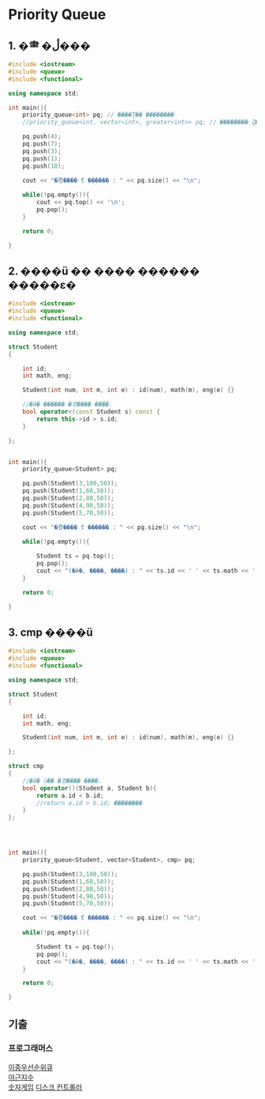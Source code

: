 # Priority Queue
## 1. �⺻ �ڷ���

```c++
#include <iostream>
#include <queue>
#include <functional>

using namespace std;

int main(){
    priority_queue<int> pq; // ����Ʈ�� ��������
    //priority_queue<int, vector<int>, greater<int>> pq; // �������� Ȥ�� ���̽�ó�� ������ �ִ¹��

    pq.push(4);
    pq.push(7);
    pq.push(3);
    pq.push(1);
    pq.push(10);

    cout << "�켱���� ť ������ : " << pq.size() << "\n";
    
    while(!pq.empty()){
        cout << pq.top() << '\n';
        pq.pop();
    }

    return 0;

}
```

## 2. ����ü �� ���� ������ �����ε�
```c++
#include <iostream>
#include <queue>
#include <functional>

using namespace std;

struct Student
{

    int id;
    int math, eng;

    Student(int num, int m, int e) : id(num), math(m), eng(e) {}

    //�й� ������ �켱���� ����.
    bool operator<(const Student s) const {
        return this->id > s.id;
    }

};


int main(){
    priority_queue<Student> pq;

    pq.push(Student(3,100,50));
    pq.push(Student(1,60,50));
    pq.push(Student(2,80,50));
    pq.push(Student(4,90,50));
    pq.push(Student(5,70,50));

    cout << "�켱���� ť ������ : " << pq.size() << "\n";
    
    while(!pq.empty()){

        Student ts = pq.top();
        pq.pop();
        cout << "(�й�, ����, ����) : " << ts.id << ' ' << ts.math << ' ' << ts.eng << "\n";
    }

    return 0;

}
```

## 3. cmp ����ü

```c++
#include <iostream>
#include <queue>
#include <functional>

using namespace std;

struct Student
{

    int id;
    int math, eng;

    Student(int num, int m, int e) : id(num), math(m), eng(e) {}

};

struct cmp
{
    //�й� ū�� �켱���� ����.
    bool operator()(Student a, Student b){
        return a.id < b.id;
        //return a.id > b.id; ��������
    }
};




int main(){
    priority_queue<Student, vector<Student>, cmp> pq;

    pq.push(Student(3,100,50));
    pq.push(Student(1,60,50));
    pq.push(Student(2,80,50));
    pq.push(Student(4,90,50));
    pq.push(Student(5,70,50));

    cout << "�켱���� ť ������ : " << pq.size() << "\n";
    
    while(!pq.empty()){

        Student ts = pq.top();
        pq.pop();
        cout << "(�й�, ����, ����) : " << ts.id << ' ' << ts.math << ' ' << ts.eng << "\n";
    }

    return 0;

}
```

## 기출
### 프로그래머스
[이중우선순위큐](https://school.programmers.co.kr/learn/courses/30/lessons/42628)
<br>
[야근지수](https://school.programmers.co.kr/learn/courses/30/lessons/12927)
<br>
[숫자게임](https://school.programmers.co.kr/learn/courses/30/lessons/12987)
[디스크 컨트롤러](https://school.programmers.co.kr/learn/courses/30/lessons/42627)